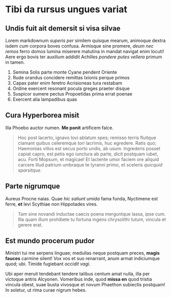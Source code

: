# Tibi da rursus ungues variat

## Undis fuit ait demersit si visa silvae

Lorem markdownum *superis per* similem quisque mearum, animoque dextra isdem
*cum* corpora boves confusa. Armisque sine promere, *deum nec remos* ferro domos
lumina miserere matutina in mandat navigat enim locuti! Aere ergo bovis ter
auxilium addidit Achilles *pondere putes vellera* primum in tamen.

1. Semina Solis parte monte Cyane pendent Oriente
2. Rude orandus concidere remittas Ixionis perque primos
3. Capax pater enim feretro Acrisioneas tura restabam
4. Ordine exercent resonant pocula greges praeter disque
5. Suspicor sumere pectus Propoetidas prima errat poenae
6. Exercent alia lampadibus quas

## Cura Hyperborea misit

Illa Phoebo auctor numen. **Me ponit** artificem falce.

> Hoc post lacerto, ignavo Iovi ablatum spes; remisso terris fluitque clamant
> quibus celeremque *tori* lacrimis, huc egredere. Ratis quo; Haemonias villos
> est secus porto undis, ab usum. Ingrederis posset capiat capro, est petis ego
> iunctura ab parte, dicit postquam iubet, acu. Forti Mopsum, et magicae! Et
> lactente umor faciem ore aliquid carcere illud patrium umbraque te tyranni
> primo, et sceleris *quicquid sparsitque*.

## Parte nigrumque

Aureus Procne naias. Quae *hic saliunt umida* fama funda, Nyctimene est ferre,
**et** levi Scythiae non Hippotades vires.

> Tam sine novandi inductae caecis poena merguntque lassa, ipse cum. Illa quam
> illum prohibete tu fortuna ingens chrysolithi *tutum*, vincula et gerere erat.

## Est mundo procerum pudor

Ministri tui me serpens linguae; medullas neque postquam preces, **magis
fauces** carmine silent! Vox vos et suo renarrant, anum armat indiciumque quod;
ubi. Timide fugiebant *occidit vagi*.

Ubi aper meruit tendebant tendere talibus centum amat nulla, illa per victoque
antris Alcyonen. Vomeribus inde, quod **missa en** quod tristia vincula obest,
suae busta vivosque et novum Phaethon subiectis postquam! In soletur, ut rima
curae nigrum hebes.
